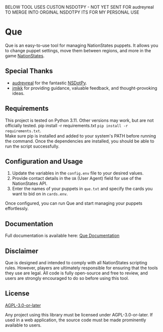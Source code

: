 BELOW TOOL USES CUSTON NSDOTPY - NOT YET SENT FOR audreyreal TO MERGE INTO ORGINAL NSDOTPY
ITS FOR MY PERSONAL USE

# Que

Que is an easy-to-use tool for managing NationStates puppets. It allows you to change puppet settings, move them between regions, and more in the game [NationStates](https://www.nationstates.net/).

## Special Thanks
- [audreyreal](https://github.com/audreyreal) for the fantastic [NSDotPy](https://github.com/audreyreal/NSDotPy).
- [jmikk](https://github.com/jmikk) for providing guidance, valuable feedback, and thought-provoking ideas.

## Requirements
This project is tested on Python 3.11. Other versions may work, but are not officially tested.
pip install -r requirements.txt `pip install -r requirements.txt`.  
Make sure pip is installed and added to your system's PATH before running the command. Once the dependencies are installed, you should be able to run the script successfully.  

## Configuration and Usage
1. Update the variables in the `config.env` file to your desired values.
2. Provide contact details in the `UA` (User Agent) field for use of the NationStates API.
3. Enter the names of your puppets in `que.txt` and specify the cards you want to bid on in `cards.env`.

Once configured, you can run Que and start managing your puppets effortlessly.

## Documentation
Full documentation is available here: [Que Documentation](https://unshleepd.github.io/Que/index.html)

## Disclaimer
Que is designed and intended to comply with all NationStates scripting rules. However, players are ultimately responsible for ensuring that the tools they use are legal. All code is fully open-source and free to review, and users are strongly encouraged to do so before using this tool.

## License
[AGPL-3.0-or-later](https://choosealicense.com/licenses/agpl-3.0/)

Any project using this library must be licensed under AGPL-3.0-or-later. If used in a web application, the source code must be made prominently available to users.

